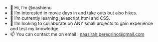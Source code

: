 - 👋 Hi, I’m @nashienu
- 👀 I’m interested in movie days in and take outs but also hikes.
- 🌱 I’m currently learning javascript,html and CSS.
- 💞️ I’m looking to collaborate on ANY small projects to gain experience and test my knowledge.
- 📫 You can contact me on email : naasirah.peregrino@gmail.com

<!---
nashienu/nashienu is a ✨ special ✨ repository because its `README.md` (this file) appears on your GitHub profile.
You can click the Preview link to take a look at your changes.
--->
